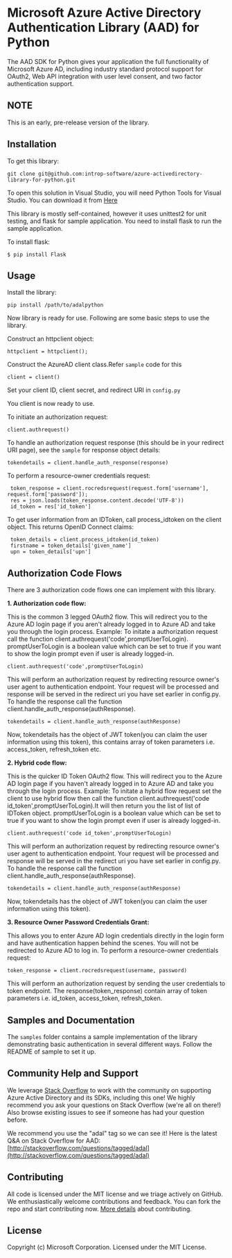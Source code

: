 # Microsoft Azure Active Directory Authentication Library (AAD) for Python
The AAD SDK for Python gives your application the full functionality of Microsoft Azure AD, including industry standard protocol support for OAuth2, Web API integration with user level consent, and two factor authentication support.

## NOTE
This is an early, pre-release version of the library.

## Installation
To get this library:
```
git clone git@github.com:introp-software/azure-activedirectory-library-for-python.git
```

To open this solution in Visual Studio, you will need Python Tools for Visual Studio. You can download it from [Here](https://www.visualstudio.com/en-us/features/python-vs.aspx)


This library is mostly self-contained, however it uses unittest2 for unit testing, and flask for sample application. You need to install flask to run the sample application.

To install flask:

```
$ pip install Flask
```

## Usage

Install the library:

```
pip install /path/to/adalpython
```

Now library is ready for use. Following are some basic steps to use the library.

Construct an httpclient object:
```
httpclient = httpclient();
```
Construct the AzureAD client class.Refer `sample` code for this
```
client = client()
```
Set your client ID, client secret, and redirect URI in `config.py`

You client is now ready to use.

To initiate an authorization request:
```
client.authrequest()
```

To handle an authorization request response (this should be in your redirect URI page), see the `sample` for response object details:
```
tokendetails = client.handle_auth_response(response)
```

To perform a resource-owner credentials request:
```
 token_response = client.rocredsrequest(request.form['username'], request.form['password']);
 res = json.loads(token_response.content.decode('UTF-8'))
 id_token = res['id_token']
```

To get user information from an IDToken, call process_idtoken on the client object. This returns OpenID Connect claims:
```
 token_details = client.process_idtoken(id_token)
 firstname = token_details['given_name']
 upn = token_details['upn']
```
## Authorization Code Flows
  There are 3 authorization code flows one can implement with this library. 

**1. Authorization code flow:**

  This is the common 3 legged OAuth2 flow. This will redirect you to the Azure AD login page if you aren't already logged in to Azure AD and take you through the login process.
  Example:
  To initate a authorization request call the function client.authrequest('code',promptUserToLogin). promptUserToLogin is a boolean value which can be set to true if you want to show the login prompt even if user is already logged-in.
```
client.authrequest('code',promptUserToLogin)
```
  This will perform an authorization request by redirecting resource owner's user agent to authentication endpoint. Your request will be processed and response will be served in the redirect uri you have set earlier in config.py.
  To handle the response call the function client.handle_auth_response(authResponse).
```
tokendetails = client.handle_auth_response(authResponse) 
```
  Now, tokendetails has the object of JWT token(you can claim the user information using this token), this contains array of token parameters i.e. access_token, refresh_token etc.

**2. Hybrid code flow:**

  This is the quicker ID Token OAuth2 flow. This will redirect you to the Azure AD login page if you haven't already logged in to Azure AD and take you through the login process.
  Example:
  To initate a hybrid flow request set the client to use hybrid flow then call the function client.authrequest('code id_token',promptUserToLogin).It will then return you the list of list of IDToken object. promptUserToLogin is a boolean value which can be set to true if you want to show the login prompt even if user is already logged-in.
```
client.authrequest('code id_token',promptUserToLogin)
```
  This will perform an authorization request by redirecting resource owner's user agent to authentication endpoint. Your request will be processed and response will be served in the redirect uri you have set earlier in config.py.
  To handle the response call the function client.handle_auth_response(authResponse).
```
tokendetails = client.handle_auth_response(authResponse) 

```
  Now, tokendetails has the object of JWT token(you can claim the user information using this token).

**3. Resource Owner Password Credentials Grant:**

  This allows you to enter Azure AD login credentials directly in the login form and have authentication happen behind the scenes. You will not be redirected to Azure AD to log in.
  To perform a resource-owner credentials request:
```
token_response = client.rocredsrequest(username, password)
```
  This will perform an authorization request by sending the user credentials to token endpoint. The response(token_response) contain array of token parameters i.e. id_token, access_token, refresh_token.

## Samples and Documentation
The `samples` folder contains a sample implementation of the library demonstrating basic authentication in several different ways. Follow the README of sample to set it up.

## Community Help and Support
We leverage [Stack Overflow](http://stackoverflow.com/) to work with the community on supporting Azure Active Directory and its SDKs, including this one! We highly recommend you ask your questions on Stack Overflow (we're all on there!) Also browse existing issues to see if someone has had your question before.

We recommend you use the "adal" tag so we can see it! Here is the latest Q&A on Stack Overflow for AAD: [http://stackoverflow.com/questions/tagged/adal](http://stackoverflow.com/questions/tagged/adal)

## Contributing
All code is licensed under the MIT license and we triage actively on GitHub. We enthusiastically welcome contributions and feedback. You can fork the repo and start contributing now. [More details](https://github.com/AzureAD/azure-activedirectory-library-for-python/blob/master/contributing.md) about contributing.

## License
Copyright (c) Microsoft Corporation. Licensed under the MIT License.
